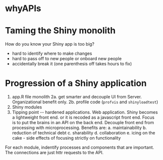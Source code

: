 # whyAPIs

# Taming the Shiny monolith

How do you know your Shiny app is too big? 
* hard to identify where to make changes 
* hard to pass off to new people or onboard new people 
* accidentally break it (one parenthesis off takes hours to fix) 


# Progression of a Shiny application
1. app.R file monolith
2a. get smarter and decouple UI from Server.  Organizational benefit only. 
2b. profile code (`profvis` and `shinyloadtest`)
3. Shiny modules
4. Tipping point -- hardened applications.  Web application. Shiny becomes a lightweight front end.  or it is recoded as a javascript front end. Focus is to put the brains in an API on the back end.   Decouple front end from processing with microprocessing. 
  Benefits are:
  a. maintainability
  b. reduction of technical debt
  c. sharability
  d. collaboration
  e. icing on the cake - side effects of focusing strictly on functionality

For each module, indentify processes and components that are important.  The connections are just httr requests to the API. 
